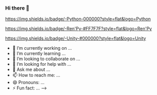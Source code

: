 ### Hi there 👋

https://img.shields.io/badge/-Python-000000?style=flat&logo=Python

https://img.shields.io/badge/-Ren'Py-#FF7F7F?style=flat&logo=Ren'Py

https://img.shields.io/badge/-Unity-#000000?style=flat&logo=Unity

- 🔭 I’m currently working on ...
- 🌱 I’m currently learning ...
- 👯 I’m looking to collaborate on ...
- 🤔 I’m looking for help with ...
- 💬 Ask me about ...
- 📫 How to reach me: ...
- 😄 Pronouns: ...
- ⚡ Fun fact: ...
-->
